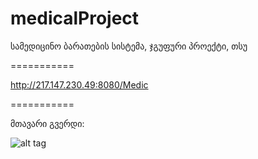 medicalProject
==============

სამედიცინო ბარათების სისტემა, ჯგუფური პროექტი, თსუ

===========

http://217.147.230.49:8080/Medic

===========

მთავარი გვერდი:

![alt tag](https://raw.github.com/vakoBeridze/medicalProject/master/Other%20Files/screenshots/3%20-%20home.png)
